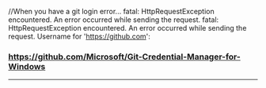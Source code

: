 //When you have a git login error...
fatal: HttpRequestException encountered.
   An error occurred while sending the request.
fatal: HttpRequestException encountered.
   An error occurred while sending the request.
Username for 'https://github.com':

### https://github.com/Microsoft/Git-Credential-Manager-for-Windows

---
